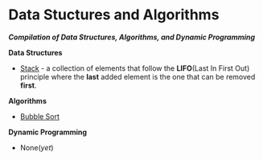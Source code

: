 # Data Stuctures and Algorithms
***Compilation of Data Structures, Algorithms, and Dynamic Programming***

**Data Structures**
- [Stack](https://github.com/Dixboi/Data-Stuctures-and-Algorithms/tree/main/Data%20Structures/Stack) - a collection of elements that follow the **LIFO**(Last In First Out) principle where the **last** added element is the one that can be removed **first**.


**Algorithms**
- [Bubble Sort](https://github.com/Dixboi/Data-Stuctures-and-Algorithms/tree/main/Algorithms/Bubble%20Sort)

**Dynamic Programming**
- None(*yet*)
